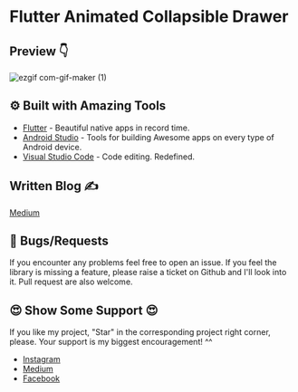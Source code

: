 # Flutter Animated Collapsible Drawer


## Preview 👇
![ezgif com-gif-maker (1)](https://user-images.githubusercontent.com/107878396/176491464-033c8f18-0109-41b8-8c52-843f22e3d1be.gif)


## ⚙️ Built with Amazing Tools
- [Flutter](https://flutter.dev/) - Beautiful native apps in record time.
- [Android Studio](https://developer.android.com/studio) - Tools for building Awesome apps on every type of Android device.
- [Visual Studio Code](https://code.visualstudio.com/) - Code editing. Redefined.

## Written Blog ✍
[Medium]()


## 🐛 Bugs/Requests
If you encounter any problems feel free to open an issue. If you feel the library is missing a feature, please raise a ticket on Github and I'll look into it. Pull request are also welcome.



## 😍	Show Some Support 😍

If you like my project, "Star" in the corresponding project right corner, please. Your support is my biggest encouragement! ^^

- [Instagram](https://www.instagram.com/_flutter.queen/)
- [Medium](https://medium.com/@flutterqueen)
- [Facebook](https://www.facebook.com/profile.php?id=100082330156711)

